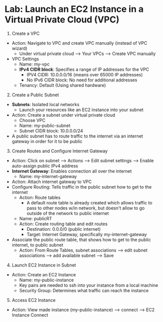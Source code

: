 # Lab: Launch an EC2 Instance in a Virtual Private Cloud (VPC)

1. Create a VPC
- Action: Navigate to VPC and create VPC manually (instead of VPC wizard)
	- Under virtual private cloud --> Your VPCs --> Create VPC manually
- VPC Settings
	- Name: my-vpc
	- **IPv4 CIDR block**: Specifies a range of IP addresses for the VPC
		- IPV4 CIDR: 10.0.0.0/16 (means over 65000 IP addresses)
		- No IPv6 CIDR block: No need for additional addresses
	- Tenancy: Default (Using shared hardware)

2. Create a Public Subnet
- **Subnets**: Isolated local networks
	- Launch your resources like an EC2 instance into your subnet 
- Action: Create a subnet under virtual private cloud
	- Choose VPC
	- Name: my-public-subnet
	- Subnet CIDR block: 10.0.0.0/24
- A public subnet has to route traffic to the internet via an internet gateway in order for it to be public


3. Create Routes and Configure Internet Gateway
- Action: Click on subnet --> Actions --> Edit subnet settings --> Enable auto-assign public IPv4 address
- **Internet Gateway**: Enables connection all over the internet
	- Name: my-internet-gateway
- Action: Attach internet gateway to VPC
- Configure Routing: Tells traffic in the public subnet how to get to the internet
	- Action: Route tables
		- A default route table is already created which allows traffic to pass to other nodes w/in network, but doesn't allow to go outside of the network to public internet
	- Name: publicRT
	- Action: Create routing table and edit routes
		- Destination: 0.0.0/0 (public internet)
		- Target: Internet Gateway, specifically my-internet-gateway
- Associate the public route table, that shows how to get to the public internet, to public subnet
	- Action: From Route Tables, subnet associations --> edit subnet associations --> add available subnet --> Save

4. Launch EC2 Instance in Subnet
- Action: Create an EC2 Instance
	- Name: my-public-instance
	- Key pairs are needed to ssh into your instance from a local machine
	- Security Group: Determines what traffic can reach the instance

5. Access EC2 Instance
- Action: View made instance (my-public-instance) --> connect --> EC2 Instance Connect